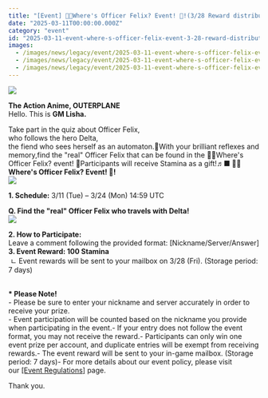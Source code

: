 ```yaml
---
title: "[Event] 🐾💬Where's Officer Felix? Event! 🐾!(3/28 Reward distributed)"
date: "2025-03-11T00:00:00.000Z"
category: "event"
id: "2025-03-11-event-where-s-officer-felix-event-3-28-reward-distributed"
images:
  - /images/news/legacy/event/2025-03-11-event-where-s-officer-felix-event-3-28-reward-distributed/cd4dacfe1bad4fc8ba3bb7e00bf0fea4.webp
  - /images/news/legacy/event/2025-03-11-event-where-s-officer-felix-event-3-28-reward-distributed/43df9ff40bfb4fb1857070e7be564a5a_002.webp
  - /images/news/legacy/event/2025-03-11-event-where-s-officer-felix-event-3-28-reward-distributed/bf7b70a0d4914875a854ebebf3415437.webp
---
```


![](/images/news/legacy/event/2025-03-11-event-where-s-officer-felix-event-3-28-reward-distributed/cd4dacfe1bad4fc8ba3bb7e00bf0fea4.webp)

**The Action Anime, OUTERPLANE**  
Hello. This is **GM Lisha.**  
  

Take part in the quiz about Officer Felix,  
who follows the hero Delta,  
the fiend who sees herself as an automaton.💝With your brilliant reflexes and memory,find the "real" Officer Felix that can be found in the 🐾💬Where's Officer Felix? event! 🐾Participants will receive Stamina as a gift!♬**■ 🐾💬Where's Officer Felix? Event! 🐾!**  
![](/images/news/legacy/event/2025-03-11-event-where-s-officer-felix-event-3-28-reward-distributed/43df9ff40bfb4fb1857070e7be564a5a_002.webp)  

**1\. Schedule:** 3/11 (Tue) – 3/24 (Mon) 14:59 UTC  
  
**Q. Find the "real" Officer Felix who travels with Delta!**  
![](/images/news/legacy/event/2025-03-11-event-where-s-officer-felix-event-3-28-reward-distributed/bf7b70a0d4914875a854ebebf3415437.webp)  
  
**2\. How to Participate:**  
Leave a comment following the provided format: \[Nickname/Server/Answer\]  
**3\. Event Reward: 100 Stamina**  
 ㄴ Event rewards will be sent to your mailbox on 3/28 (Fri). (Storage period: 7 days)

   
**\* Please Note!**  
\- Please be sure to enter your nickname and server accurately in order to receive your prize.  
\- Event participation will be counted based on the nickname you provide when participating in the event.- If your entry does not follow the event format, you may not receive the reward.- Participants can only win one event prize per account, and duplicate entries will be exempt from receiving rewards.- The event reward will be sent to your in-game mailbox. (Storage period: 7 days)- For more details about our event policy, please visit our [\[Event Regulations\]](https://common.game.onstove.com/terms/index?gameType=MOBILE&termsType=8&langCode=en) page.  
  
Thank you.
